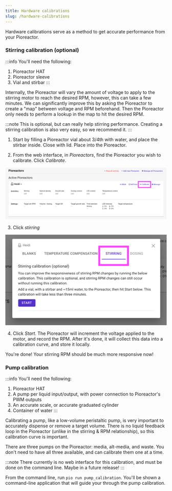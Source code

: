 ```yaml
---
title: Hardware calibrations
slug: /hardware-calibrations
---
```


Hardware calibrations serve as a method to get accurate performance from your Pioreactor.


### Stirring calibration (optional)

:::info
You'll need the following:
1. Pioreactor HAT
2. Pioreactor sleeve
3. Vial and stirbar
:::

Internally, the Pioreactor will vary the amount of voltage to apply to the stirring motor to reach the desired RPM, however, this can take a few minutes. We can significantly improve this by asking the Pioreactor to create a "map" between voltage and RPM beforehand. Then the Pioreactor only needs to perform a lookup in the map to hit the desired RPM.

:::note
This is optional, but can really help stirring performance. Creating a stirring calibration is also very easy, so we recommend it.
:::

1. Start by filling a Pioreactor vial about 3/4th with water, and place the stirbar inside. Close with lid. Place into the Pioreactor.

2. From the web interface, in _Pioreactors_, find the Pioreactor you wish to calibrate. Click _Calibrate_.

![calibrate in interface](/img/user-guide/calibrate.png)

3. Click _stirring_

![calibrate in interface](/img/user-guide/calibrate_stirring.png)

4. Click _Start_. The Pioreactor will increment the voltage applied to the motor, and record the RPM. After it's done, it will collect this data into a calibration curve, and store it locally.

You're done! Your stirring RPM should be much more responsive now!


### Pump calibration

:::info
You'll need the following:
1. Pioreactor HAT
2. A pump per liquid input/output, with power connection to Pioreactor's PWM outputs
3. An accurate scale, or accurate graduated cylinder
4. Container of water
:::

Calibrating a pump, like a low-volume peristaltic pump, is very important to accurately dispense or remove a target volume. There is no liquid feedback loop in the Pioreactor (unlike in the stirring & RPM relationship), so this calibration curve is important.

There are three pumps on the Pioreactor: media, alt-media, and waste. You don't need to have all three available, and can calibrate them one at a time.


:::note
There currently is no web interface for this calibration, and must be done on the command line. Maybe in a future release!
:::


From the command line, run `pio run pump_calibration`. You'll be shown a command-line application that will guide your through the pump calibration.
